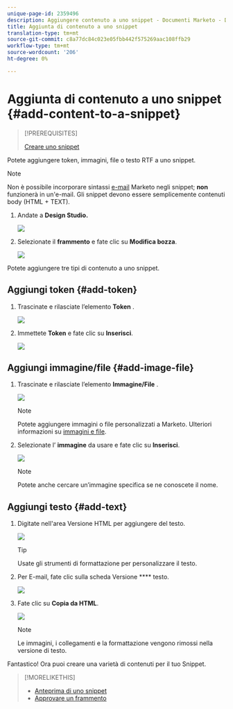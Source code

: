 ```yaml
---
unique-page-id: 2359496
description: Aggiungere contenuto a uno snippet - Documenti Marketo - Documentazione prodotto
title: Aggiunta di contenuto a uno snippet
translation-type: tm+mt
source-git-commit: c8a77dc84c023e05fbb442f575269aac108ffb29
workflow-type: tm+mt
source-wordcount: '206'
ht-degree: 0%

---
```



# Aggiunta di contenuto a uno snippet {#add-content-to-a-snippet}

>[!PREREQUISITES]
>
>[Creare uno snippet](create-a-snippet.md)

Potete aggiungere token, immagini, file o testo RTF a uno snippet.

>[!NOTE]
>
>Non è possibile incorporare sintassi [e-mail](/help/marketo/product-docs/email-marketing/general/email-editor-2/email-template-syntax.md) Marketo negli snippet; **non** funzionerà in un&#39;e-mail. Gli snippet devono essere semplicemente contenuti body (HTML + TEXT).

1. Andate a **Design Studio.**

   ![](assets/designstudio-2.png)

1. Selezionate il **frammento** e fate clic su **Modifica bozza**.

   ![](assets/image2014-9-16-9-3a34-3a58.png)

Potete aggiungere tre tipi di contenuto a uno snippet.

## Aggiungi token {#add-token}

1. Trascinate e rilasciate l’elemento **Token** .

   ![](assets/image2014-9-16-9-3a35-3a8.png)

1. Immettete **Token** e fate clic su **Inserisci**.

   ![](assets/image2014-9-16-9-3a35-3a16.png)

## Aggiungi immagine/file {#add-image-file}

1. Trascinate e rilasciate l’elemento **Immagine/File** .

   ![](assets/image2014-9-16-9-3a35-3a25.png)

   >[!NOTE]
   >
   >Potete aggiungere immagini o file personalizzati a Marketo. Ulteriori informazioni su [immagini e file](http://docs.marketo.com/display/docs/images+and+files).

1. Selezionate l’ **immagine** da usare e fate clic su **Inserisci**.

   ![](assets/image2014-9-16-9-3a35-3a33.png)

   >[!NOTE]
   >
   >Potete anche cercare un’immagine specifica se ne conoscete il nome.

## Aggiungi testo {#add-text}

1. Digitate nell&#39;area Versione HTML per aggiungere del testo.

   ![](assets/image2014-9-16-9-3a35-3a43.png)

   >[!TIP]
   >
   >Usate gli strumenti di formattazione per personalizzare il testo.

1. Per E-mail, fate clic sulla scheda Versione **** testo.

   ![](assets/image2014-9-16-9-3a35-3a51.png)

1. Fate clic su **Copia da HTML**.

   ![](assets/image2014-9-16-9-3a35-3a59.png)

   >[!NOTE]
   >
   >Le immagini, i collegamenti e la formattazione vengono rimossi nella versione di testo.

Fantastico! Ora puoi creare una varietà di contenuti per il tuo Snippet.

>[!MORELIKETHIS]
>
>* [Anteprima di uno snippet](preview-a-snippet.md)
>* [Approvare un frammento](approve-a-snippet.md)

